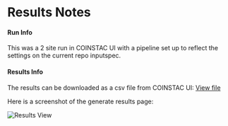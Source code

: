 # Results Notes

#### Run Info

This was a 2 site run in COINSTAC UI with a pipeline set up to reflect the settings on the current repo inputspec. 

#### Results Info

The results can be downloaded as a csv file from COINSTAC UI: [View file](https://github.com/trendscenter/coinstac-msr-fsl/blob/master/test/results/results.csv)

Here is a screenshot of the generate results page: 

![Results View](https://raw.githubusercontent.com/trendscenter/coinstac-msr-fsl/master/test/results/results.png "Results View")

